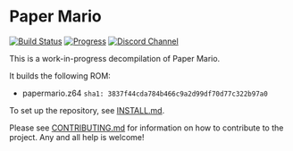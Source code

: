 # Paper Mario

[![Build Status][jenkins-badge]][jenkins] [![Progress][progress-badge]][progress] [![Discord Channel][discord-badge]][discord]

[jenkins]: https://jenkins.zelda64.dev/job/papermario/job/master
[jenkins-badge]: https://img.shields.io/jenkins/build?jobUrl=https%3A%2F%2Fjenkins.zelda64.dev%2Fjob%2Fpapermario%2Fjob%2Fmaster

[progress]: https://papermar.io/progress
[progress-badge]: https://img.shields.io/endpoint?url=https://papermar.io/reports/progress_shield.json

[discord]: https://discord.gg/urUm3VG
[discord-badge]: https://img.shields.io/discord/279322074412089344?color=%237289DA&logo=discord&logoColor=ffffff

This is a work-in-progress decompilation of Paper Mario.

It builds the following ROM:

* papermario.z64 `sha1: 3837f44cda784b466c9a2d99df70d77c322b97a0`

To set up the repository, see [INSTALL.md](INSTALL.md).

Please see [CONTRIBUTING.md](CONTRIBUTING.md) for information on how to contribute to the project. Any and all help is welcome!
